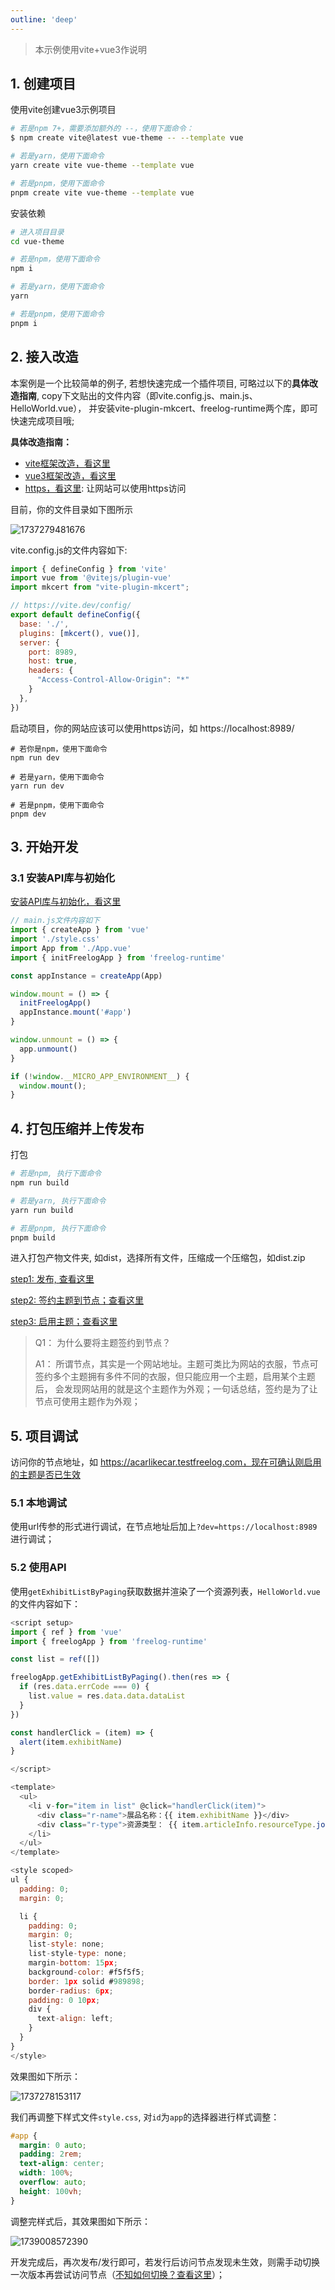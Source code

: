 ```yaml
---
outline: 'deep'
---
```

> 本示例使用vite+vue3作说明

## 1. 创建项目

使用vite创建vue3示例项目

```bash
# 若是npm 7+，需要添加额外的 --，使用下面命令：
$ npm create vite@latest vue-theme -- --template vue

# 若是yarn，使用下面命令
yarn create vite vue-theme --template vue

# 若是pnpm，使用下面命令
pnpm create vite vue-theme --template vue

```

安装依赖

```bash
# 进入项目目录
cd vue-theme
```

```bash
# 若是npm，使用下面命令
npm i

# 若是yarn，使用下面命令
yarn

# 若是pnpm，使用下面命令
pnpm i
```

## 2. 接入改造

本案例是一个比较简单的例子, 若想快速完成一个插件项目, 可略过以下的**具体改造指南**, copy下文贴出的文件内容（即vite.config.js、main.js、HelloWorld.vue）， 并安装vite-plugin-mkcert、freelog-runtime两个库，即可快速完成项目哦;

**具体改造指南：**

* [vite框架改造，看这里](../framework/vite)
* [vue3框架改造，看这里](../framework/vue)
* [https，看这里](./index/#开发指南): 让网站可以使用https访问

目前，你的文件目录如下图所示

![1737279481676](images/theme-vue/1737279481676.png)

vite.config.js的文件内容如下:

```js
import { defineConfig } from 'vite'
import vue from '@vitejs/plugin-vue'
import mkcert from "vite-plugin-mkcert";

// https://vite.dev/config/
export default defineConfig({
  base: './',
  plugins: [mkcert(), vue()],
  server: {
    port: 8989,
    host: true,
    headers: {
      "Access-Control-Allow-Origin": "*"
    }
  },
})

```

启动项目，你的网站应该可以使用https访问，如 https://localhost:8989/

```
# 若你是npm，使用下面命令
npm run dev

# 若是yarn，使用下面命令
yarn run dev

# 若是pnpm，使用下面命令
pnpm dev
```


## 3. 开始开发

### 3.1 安装API库与初始化

[安装API库与初始化，看这里](./index/#开发指南)

```js
// main.js文件内容如下
import { createApp } from 'vue'
import './style.css'
import App from './App.vue'
import { initFreelogApp } from 'freelog-runtime'

const appInstance = createApp(App)

window.mount = () => {
  initFreelogApp()
  appInstance.mount('#app')
}

window.unmount = () => {
  app.unmount()
}

if (!window.__MICRO_APP_ENVIRONMENT__) {
  window.mount();
}
```

## 4. 打包压缩并上传发布

打包

```bash
# 若是npm, 执行下面命令
npm run build

# 若是yarn, 执行下面命令
yarn run build

# 若是pnpm, 执行下面命令
pnpm build

```

进入打包产物文件夹, 如dist，选择所有文件，压缩成一个压缩包，如dist.zip

[step1: 发布, 查看这里](./release)

[step2: 签约主题到节点；查看这里](./use-theme#如何签约主题到节点)

[step3: 启用主题；查看这里](./use-theme#如何启用主题)

> Q1： 为什么要将主题签约到节点？
>
> A1： 所谓节点，其实是一个网站地址。主题可类比为网站的衣服，节点可签约多个主题拥有多件不同的衣服，但只能应用一个主题，启用某个主题后， 会发现网站用的就是这个主题作为外观；一句话总结，签约是为了让节点可使用主题作为外观；

## 5. 项目调试

访问你的节点地址，如 https://acarlikecar.testfreelog.com，现在可确认刚启用的主题是否已生效

### 5.1 本地调试

使用url传参的形式进行调试，在节点地址后加上`?dev=https://localhost:8989`进行调试；

### 5.2 使用API

使用`getExhibitListByPaging`获取数据并渲染了一个资源列表，`HelloWorld.vue`的文件内容如下：

```js
<script setup>
import { ref } from 'vue'
import { freelogApp } from 'freelog-runtime'

const list = ref([])

freelogApp.getExhibitListByPaging().then(res => {
  if (res.data.errCode === 0) {
    list.value = res.data.data.dataList
  }
})

const handlerClick = (item) => {
  alert(item.exhibitName)
}

</script>

<template>
  <ul>
    <li v-for="item in list" @click="handlerClick(item)">
      <div class="r-name">展品名称：{{ item.exhibitName }}</div>
      <div class="r-type">资源类型： {{ item.articleInfo.resourceType.join('/') }}</div>
    </li>
  </ul>
</template>

<style scoped>
ul {
  padding: 0;
  margin: 0;

  li {
    padding: 0;
    margin: 0;
    list-style: none;
    list-style-type: none;
    margin-bottom: 15px;
    background-color: #f5f5f5;
    border: 1px solid #989898;
    border-radius: 6px;
    padding: 0 10px;
    div {
      text-align: left;
    }
  }
}
</style>
```

效果图如下所示：

![1737278153117](images/theme-vue/1737278153117.png)

我们再调整下样式文件`style.css`, 对`id`为`app`的选择器进行样式调整：

```css
#app {
  margin: 0 auto;
  padding: 2rem;
  text-align: center;
  width: 100%;
  overflow: auto;
  height: 100vh;
}
```

调整完样式后，其效果图如下所示：

![1739008572390](images/theme-vue/1739008572390.png)

开发完成后，再次发布/发行即可，若发行后访问节点发现未生效，则需手动切换一次版本再尝试访问节点（[不知如何切换？查看这里](./use-theme.html#如何切换主题版本)）；

